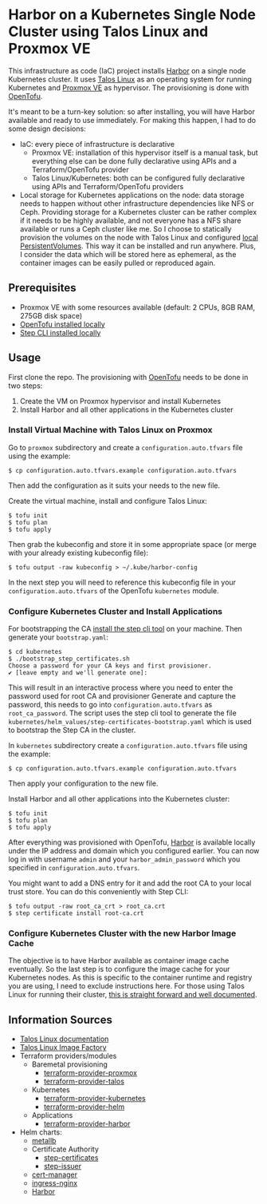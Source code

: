 # Harbor on a Kubernetes Single Node Cluster using Talos Linux and Proxmox VE
This infrastructure as code (IaC) project installs [Harbor](https://goharbor.io/) on a single node Kubernetes cluster.
It uses [Talos Linux](https://www.talos.dev/) as an operating system for running Kubernetes and
[Proxmox VE](https://www.proxmox.com/en/products/proxmox-virtual-environment/overview) as hypervisor.
The provisioning is done with [OpenTofu](https://opentofu.org/).

It's meant to be a turn-key solution: so after installing, you will have Harbor available and ready to use immediately.
For making this happen, I had to do some design decisions:
* IaC: every piece of infrastructure is declarative
  * Proxmox VE: installation of this hypervisor itself is a manual task, but everything else can be done fully
    declarative using APIs and a Terraform/OpenTofu provider 
  * Talos Linux/Kubernetes: both can be configured fully declarative using APIs and Terraform/OpenTofu providers
* Local storage for Kubernetes applications on the node: data storage needs to happen without other infrastructure
  dependencies like NFS or Ceph. Providing storage for a Kubernetes cluster can be rather complex if it needs to be
  highly available, and not everyone has a NFS share available or runs a Ceph cluster like me. So I choose to statically
  provision the volumes on the node with Talos Linux and configured
  [local PersistentVolumes](https://kubernetes.io/docs/concepts/storage/volumes/#local).
  This way it can be installed and run anywhere. Plus, I consider the data which will be stored here as
  ephemeral, as the container images can be easily pulled or reproduced again. 
 
## Prerequisites
* Proxmox VE with some resources available (default: 2 CPUs, 8GB RAM, 275GB disk space)
* [OpenTofu installed locally](https://opentofu.org/docs/intro/install/)
* [Step CLI installed locally](https://smallstep.com/docs/step-cli/installation/)

## Usage
First clone the repo. The provisioning with [OpenTofu](https://opentofu.org/) needs to be done in two steps:
1. Create the VM on Proxmox hypervisor and install Kubernetes
2. Install Harbor and all other applications in the Kubernetes cluster

### Install Virtual Machine with Talos Linux on Proxmox
Go to `proxmox` subdirectory and create a `configuration.auto.tfvars` file using the example:
```shell
$ cp configuration.auto.tfvars.example configuration.auto.tfvars 
```
Then add the configuration as it suits your needs to the new file. 

Create the virtual machine, install and configure Talos Linux:
```shell
$ tofu init
$ tofu plan
$ tofu apply
```
Then grab the kubeconfig and store it in some appropriate space (or merge with your already existing kubeconfig file):
```shell
$ tofu output -raw kubeconfig > ~/.kube/harbor-config
```
In the next step you will need to reference this kubeconfig file in your `configuration.auto.tfvars` of the OpenTofu
`kubernetes` module.

### Configure Kubernetes Cluster and Install Applications
For bootstrapping the CA [install the step cli tool](https://smallstep.com/docs/step-cli/installation/) on your machine. Then generate your `bootstrap.yaml`:
```shell
$ cd kubernetes
$ ./bootstrap_step_certificates.sh
Choose a password for your CA keys and first provisioner.
✔ [leave empty and we'll generate one]: 
```
This will result in an interactive process where you need to enter the password used for root CA and provisioner
Generate and capture the password, this needs to go into `configuration.auto.tfvars` as `root_ca_password`. The script
uses the step cli tool to generate the file `kubernetes/helm_values/step-certificates-bootstrap.yaml` which is used to
bootstrap the Step CA in the cluster.

In `kubernetes` subdirectory create a `configuration.auto.tfvars` file using the example:
```shell
$ cp configuration.auto.tfvars.example configuration.auto.tfvars 
```
Then apply your configuration to the new file. 

Install Harbor and all other applications into the Kubernetes cluster:
```shell
$ tofu init
$ tofu plan
$ tofu apply
```
After everything was provisioned with OpenTofu, [Harbor](https://goharbor.io/) is available locally under the IP
address and domain which you configured earlier. You can now log in with username `admin` and your
`harbor_admin_password` which you specified in `configuration.auto.tfvars`.

You might want to add a DNS entry for it and add the root CA to your local trust store. You can do this conveniently
with Step CLI:
```shell
$ tofu output -raw root_ca_crt > root_ca.crt
$ step certificate install root-ca.crt
```

### Configure Kubernetes Cluster with the new Harbor Image Cache
The objective is to have Harbor available as container image cache eventually. So the last step is to configure
the image cache for your Kubernetes nodes. As this is specific to the container runtime and registry you are using, I
need to exclude instructions here. For those using Talos Linux for running their cluster, [this is straight forward and
well documented](https://www.talos.dev/v1.10/talos-guides/configuration/pull-through-cache/#using-harbor-as-a-caching-registry).

## Information Sources
* [Talos Linux documentation](https://www.talos.dev/v1.8/)
* [Talos Linux Image Factory](https://factory.talos.dev/)
* Terraform providers/modules
  * Baremetal provisioning
    * [terraform-provider-proxmox](https://github.com/Telmate/terraform-provider-proxmox)
    * [terraform-provider-talos](https://github.com/siderolabs/terraform-provider-talos)
  * Kubernetes
    * [terraform-provider-kubernetes](https://github.com/hashicorp/terraform-provider-kubernetes)
    * [terraform-provider-helm](https://github.com/hashicorp/terraform-provider-helm)
  * Applications
    * [terraform-provider-harbor](https://github.com/goharbor/terraform-provider-harbor)
* Helm charts:
  * [metallb](https://github.com/metallb/metallb/tree/main/charts/metallb) 
  * Certificate Authority
    * [step-certificates](https://artifacthub.io/packages/helm/smallstep/step-certificates)
    * [step-issuer](https://artifacthub.io/packages/helm/smallstep/step-issuer)
  * [cert-manager](https://artifacthub.io/packages/helm/cert-manager/cert-manager)
  * [ingress-nginx](https://artifacthub.io/packages/helm/ingress-nginx/ingress-nginx)
  * [Harbor](https://github.com/goharbor/harbor-helm)
